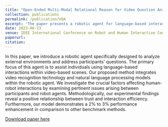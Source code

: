 ```yaml
---
title: "Open-Ended Multi-Modal Relational Reason for Video Question Answering"
collection: publications
permalink: /publication/VQA
excerpt: 'The paper presents a robotic agent for language-based interactions in video scenes, emphasizing the role of trust and achieving a 2% to 3% performance boost over benchmarks.'
date: 2023-06-23
venue: IEEE International Conference on Robot and Human Interactive Communication'
paperurl: 
citation: 
---
```


In this paper, we introduce a robotic agent specifically designed to analyze external environments and address participants' questions. The primary focus of this agent is to assist individuals using language-based interactions within video-based scenes. Our proposed method integrates video recognition technology and natural language processing models within the robotic agent. We investigate the crucial factors affecting human-robot interactions by examining pertinent issues arising between participants and robot agents. Methodologically, our experimental findings reveal a positive relationship between trust and interaction efficiency. Furthermore, our model demonstrates a 2\% to 3\% performance enhancement in comparison to other benchmark methods.

[Download paper here](http://academicpages.github.io/files/2012.00822.pdf)

